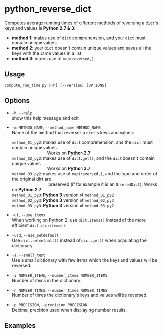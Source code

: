 # python_reverse_dict
Computes average running times of different methods of reversing a `dict`'s keys and values in **Python 2.7 &amp; 3**:
* **method 1**: makes use of `dict` comprehension, and your `dict` must contain unique values
* **method 2**: your `dict` doesn't contain unique values and saves all the keys with the same values in a list
* **method 3**: makes use of `map(reversed,)`

## Usage
`compute_run_time.py [-h] [--version] [OPTIONS]`

## Options
* `-h`, `--help`  
  show this help message and exit

* `-m METHOD_NAME`, `--method_name METHOD_NAME`   
  Name of the method that reverses a `dict`'s keys and values:

  `method_01_py2`: makes use of `dict` comprehension, and the `dict` must contain
                   unique values.  
   &nbsp;&nbsp;&nbsp;&nbsp;&nbsp;&nbsp;&nbsp;&nbsp;&nbsp;&nbsp;&nbsp;&nbsp;&nbsp;&nbsp;&nbsp;&nbsp;&nbsp;&nbsp;&nbsp;&nbsp;&nbsp;&nbsp;&nbsp;&nbsp;&nbsp;&nbsp;&nbsp;&nbsp;&nbsp;Works on **Python 2.7**  
  `method_02_py2`: makes use of `dict.get()`, and the `dict` doesn't contain
                   unique values.  
&nbsp;&nbsp;&nbsp;&nbsp;&nbsp;&nbsp;&nbsp;&nbsp;&nbsp;&nbsp;&nbsp;&nbsp;&nbsp;&nbsp;&nbsp;&nbsp;&nbsp;&nbsp;&nbsp;&nbsp;&nbsp;&nbsp;&nbsp;&nbsp;&nbsp;&nbsp;&nbsp;&nbsp;&nbsp;Works on **Python 2.7**    
  `method_03_py2`: makes use of `map(reversed,)`, and the type and order of the original dict are  
&nbsp;&nbsp;&nbsp;&nbsp;&nbsp;&nbsp;&nbsp;&nbsp;&nbsp;&nbsp;&nbsp;&nbsp;&nbsp;&nbsp;&nbsp;&nbsp;&nbsp;&nbsp;&nbsp;&nbsp;&nbsp;&nbsp;&nbsp;&nbsp;&nbsp;&nbsp;&nbsp;&nbsp;&nbsp;&nbsp;preserved (if for example it is an `OrderedDict`). Works on **Python 2.7**  
  `method_01_py3`: **Python 3** version of `method_01_py2`  
  `method_02_py3`: **Python 3** version of `method_02_py3`  
  `method_03_py3`: **Python 3** version of `method_03_py2`  

* `-ui`, `--use_items`  
  When working on Python 2, use `dict.items()` instead of the more efficient `dict.iteritems()`.

* `-usd`, `--use_setdefault`  
  Use `dict.setdefault()` instead of `dict.get()` when populating the dictionary.

* `-s`, `--small_test`            
  Use a small dictionary with few items which the keys and values will be reversed.

* `-i NUMBER_ITEMS`, `--number_items NUMBER_ITEMS`  
  Number of items in the dictionary.

* `-n NUMBER_TIMES`, `--number_times NUMBER_TIMES`  
  Number of times the dictionary's keys and values will be reversed.

* `-p PRECISION`, `--precision PRECISION`  
  Decimal precision used when displaying number results.

## Examples

